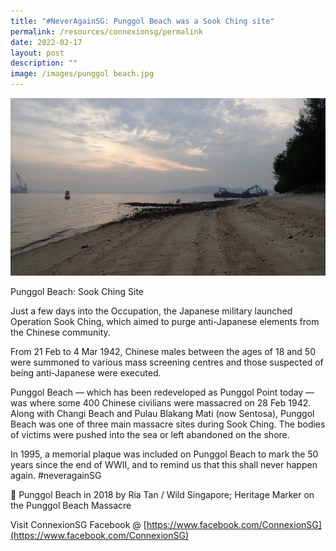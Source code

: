 ```yaml
---
title: "#NeverAgainSG: Punggol Beach was a Sook Ching site"
permalink: /resources/connexionsg/permalink
date: 2022-02-17
layout: post
description: ""
image: /images/punggol beach.jpg
---
```

![](/images/punggol%20beach.jpg)

Punggol Beach: Sook Ching Site

Just a few days into the Occupation, the Japanese military launched Operation Sook Ching, which aimed to purge anti-Japanese elements from the Chinese community. 

From 21 Feb to 4 Mar 1942, Chinese males between the ages of 18 and 50 were summoned to various mass screening centres and those suspected of being anti-Japanese were executed.

Punggol Beach — which has been redeveloped as Punggol Point today — was where some 400 Chinese civilians were massacred on 28 Feb 1942. Along with Changi Beach and Pulau Blakang Mati (now Sentosa), Punggol Beach was one of three main massacre sites during Sook Ching. The bodies of victims were pushed into the sea or left abandoned on the shore.

In 1995, a memorial plaque was included on Punggol Beach to mark the 50 years since the end of WWII, and to remind us that this shall never happen again. #neveragainSG

📸 Punggol Beach in 2018 by Ria Tan / Wild Singapore; Heritage Marker on the Punggol Beach Massacre

Visit ConnexionSG Facebook @ [https://www.facebook.com/ConnexionSG](https://www.facebook.com/ConnexionSG)